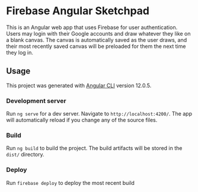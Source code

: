 # Firebase Angular Sketchpad

This is an Angular web app that uses Firebase for user authentication.
Users may login with their Google accounts and draw whatever they like on a blank canvas.
The canvas is automatically saved as the user draws, and their most recently saved canvas will be preloaded for them the next time they log in.

## Usage

This project was generated with [Angular CLI](https://github.com/angular/angular-cli) version 12.0.5.

### Development server

Run `ng serve` for a dev server. Navigate to `http://localhost:4200/`. The app will automatically reload if you change any of the source files.

### Build

Run `ng build` to build the project. The build artifacts will be stored in the `dist/` directory.

### Deploy

Run `firebase deploy` to deploy the most recent build

